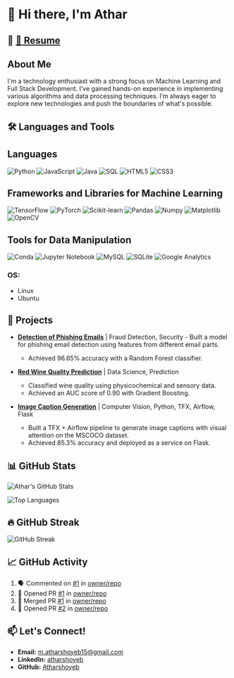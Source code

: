# 👋 Hi there, I'm  Athar 
## 📄 [📑 Resume](https://drive.google.com/file/d/1C4WNw3hXsC7PE5BzcBq3iWBZQzN1w98P/view?usp=drive_link)

## About Me
I'm a technology enthusiast with a strong focus on Machine Learning and Full Stack Development. I’ve gained hands-on experience in implementing various algorithms and data processing techniques. I’m always eager to explore new technologies and push the boundaries of what's possible.

## 🛠️ Languages and Tools

## Languages
![Python](https://img.shields.io/badge/-Python-3776AB?style=flat&logo=Python&logoColor=white)
![JavaScript](https://img.shields.io/badge/-JavaScript-F7DF1E?style=flat&logo=JavaScript&logoColor=black)
![Java](https://img.shields.io/badge/-Java-007396?style=flat&logo=Java&logoColor=white)
![SQL](https://img.shields.io/badge/-SQL-4479A1?style=flat&logo=MySQL&logoColor=white)
![HTML5](https://img.shields.io/badge/-HTML5-E34F26?style=flat&logo=HTML5&logoColor=white)
![CSS3](https://img.shields.io/badge/-CSS3-1572B6?style=flat&logo=CSS3&logoColor=white)

## Frameworks and Libraries for Machine Learning
![TensorFlow](https://img.shields.io/badge/-TensorFlow-FF6F00?style=flat&logo=TensorFlow&logoColor=white)
![PyTorch](https://img.shields.io/badge/-PyTorch-EE4C2C?style=flat&logo=PyTorch&logoColor=white)
![Scikit-learn](https://img.shields.io/badge/-Scikit--learn-F7931E?style=flat&logo=scikit-learn&logoColor=white)
![Pandas](https://img.shields.io/badge/-Pandas-150458?style=flat&logo=pandas&logoColor=white)
![Numpy](https://img.shields.io/badge/-NumPy-013243?style=flat&logo=NumPy&logoColor=white)
![Matplotlib](https://img.shields.io/badge/-Matplotlib-11557C?style=flat&logo=Matplotlib&logoColor=white)
![OpenCV](https://img.shields.io/badge/-OpenCV-5C3EE8?style=flat&logo=OpenCV&logoColor=white)

## Tools for Data Manipulation
![Conda](https://img.shields.io/badge/-Conda-44A833?style=flat&logo=anaconda&logoColor=white)
![Jupyter Notebook](https://img.shields.io/badge/-Jupyter%20Notebook-F37626?style=flat&logo=Jupyter&logoColor=white)
![MySQL](https://img.shields.io/badge/-MySQL-4479A1?style=flat&logo=MySQL&logoColor=white)
![SQLite](https://img.shields.io/badge/-SQLite-003B57?style=flat&logo=SQLite&logoColor=white)
![Google Analytics](https://img.shields.io/badge/-Google%20Analytics-E37400?style=flat&logo=Google%20Analytics&logoColor=white)

### OS:
- Linux
- Ubuntu

## 🚀 Projects
- **[Detection of Phishing Emails](https://github.com/Atharshoyeb/phishingEmailDetection)** | Fraud Detection, Security  - Built a model for phishing email detection using features from different email parts.
  - Achieved 96.65% accuracy with a Random Forest classifier.

- **[Red Wine Quality Prediction](https://github.com/Atharshoyeb/classificationProjects/blob/main/Red%20Wine%20Quality%20Prediction%20Project.ipynb)** | Data Science, Prediction
  - Classified wine quality using physicochemical and sensory data.
  - Achieved an AUC score of 0.90 with Gradient Boosting.

- **[Image Caption Generation](https://github.com/Atharshoyeb/image-caption-generation)** | Computer Vision, Python, TFX, Airflow, Flask
  - Built a TFX + Airflow pipeline to generate image captions with visual attention on the MSCOCO dataset.
  - Achieved 85.3% accuracy and deployed as a service on Flask.

## 📊 GitHub Stats

![Athar's GitHub Stats](https://github-readme-stats.vercel.app/api?username=Atharshoyeb&show_icons=true&theme=radical)

![Top Languages](https://github-readme-stats.vercel.app/api/top-langs/?username=Atharshoyeb&layout=compact&theme=radical)

## 🔥 GitHub Streak

![GitHub Streak](https://streak-stats.demolab.com/?user=Atharshoyeb&theme=radical)

## 📈 GitHub Activity

<!--START_SECTION:activity-->
1. 🗣 Commented on [#1](https://github.com/owner/repo/issues/1) in [owner/repo](https://github.com/owner/repo)
2. 💪 Opened PR [#1](https://github.com/owner/repo/pull/1) in [owner/repo](https://github.com/owner/repo)
3. 🎉 Merged PR [#1](https://github.com/owner/repo/pull/1) in [owner/repo](https://github.com/owner/repo)
4. 💪 Opened PR [#2](https://github.com/owner/repo/pull/2) in [owner/repo](https://github.com/owner/repo)
<!--END_SECTION:activity-->

## 📫 Let's Connect!
- **Email:** [m.atharshoyeb15@gmail.com](mailto:m.atharshoyeb15@gmail.com)
- **LinkedIn:** [atharshoyeb](https://www.linkedin.com/in/atharshoyeb)
- **GitHub:** [Atharshoyeb](https://github.com/Atharshoyeb)

